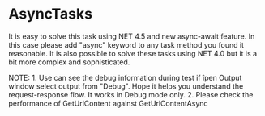 # AsyncTasks
It is easy to solve this task using NET 4.5 and new async-await feature. In this case please add "async" keyword 
to any task method you found it reasonable. It is also possible to solve these tasks using NET 4.0 but it is a 
bit more complex and sophisticated.

NOTE:
	1.	Use can see the debug information during test if îpen Output window select output from "Debug". Hope it 
	helps you understand the request-response flow. It works in Debug mode only.
	2.	Please check the performance of GetUrlContent against GetUrlContentAsync
